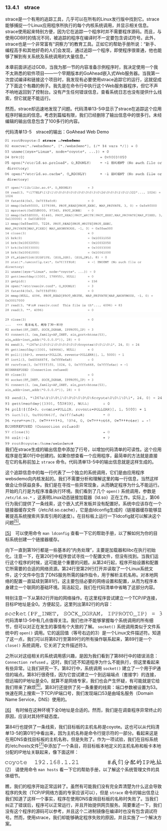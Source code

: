 ### 13.4.1　strace

strace是一个有用的追踪工具，几乎可以在所有的Linux发行版中找到它。strace能够捕捉一个Linux应用程序所执行的每个内核系统调用，并显示相关信息。strace使用起来特别方便，因为它在追踪一个程序时并不需要程序源码。而且，与使用GDB时的情况不同，被追踪的程序在编译时不一定要包含调试符号。此外，strace也是一个非常富有“洞察力”的教育工具。正如它的帮助手册所说：“新手、编程高手和其他好奇的人们会发现，通过追踪一个程序，即使程序很普通，他也能够了解到有关系统及系统调用的大量信息。”

本章前面讲述过GDB，当我为那一节的内容准备示例程序时，我决定使用一个我不太熟悉的软件项目——一个早期版本的GoAhead嵌入式Web服务器。当我第一次尝试编译和链接这个项目时，我发现有必要使用strace追踪它的运行，这就促成了下面这个有趣的例子。我先是在命令行中执行这个Web服务器程序，但它不声不响地返回到了控制台。没有产生任何错误信息，查看系统日志也没有提供什么线索，但它就是不能运行。

然而，strace却迅速地发现了问题。代码清单13-5中显示了strace在追踪这个应用程序时输出的信息。考虑到篇幅有限，我们已经删除了输出信息中的很多行。未经编辑的输出信息包含了100多行的内容。

代码清单13-5　strace的输出：GoAhead Web Demo



![339.png](../images/339.png)


![340.jpg](../images/340.jpg)


![341.jpg](../images/341.jpg)


![342.png](../images/342.png)
我们在strace生成的输出信息中添加了行号，以增加代码清单的可读性。这个应用程序是在第01行中创建的。如果你想查看一个应用程序，最简单的方法就是直接在它的名称前加上 `strace` 命令。代码清单13-5中的输出信息就是这样生成的。

这个追踪信息中的每一行代表了一个独立的系统调用，它们是由应用程序websdemo向内核发起的。我们不需要分析和理解这里的每一行信息，当然这样做会让你获益良多。我们是在寻找一些异常现象，从而确定程序为什么不能运行。开始的几行是为程序准备执行环境。我们看到了几个 `open()` 系统调用，参数是 `/etc/ld.so.*` ，这表明Linux动态链接加载器（ld.so）正在工作。实际上，第06行为我们提供了一条线索，这个嵌入式开发板并没有配置好。系统中应该存在一个链接器缓存文件（/etc/ld.so.cache），它是由ldconfig生成的（链接器缓存能够显著提高系统搜索共享库引用的速度）。在目标板上运行一下ldcofig就可以解决这个问题<a class="my_markdown" href="['#anchor135']"><sup class="my_markdown">[5]</sup></a>。

<a class="my_markdown" href="['#ac135']">[5]</a>　可以使用命令 `man ldconfig` 查看一下它的帮助手册，以了解如何为你的目标系统创建一个链接器缓存。

向下一直到第19行都是一些基本的“内务处理”，主要是加载器和libc在执行初始化。注意一下，在第20行中程序尝试寻找一个配置文件，但没有找到。当我们运行这个程序的时候，这可能是个重要的问题。从第24行起，程序开始设置和配置它所需要的合适的网络资源。第24行至第29行打开并读取了一个Linux系统文件，这个文件中包含了DNS服务所需的操作指令，用于解析主机名称。对本地网络的配置一直延续到第81行。这主要包括必要的网络设置和配置，从而为程序本身建立一个联网的基础环境。简洁起见，我们在代码清单中省略了这部分内容。

特别注意一下从第82行开始的网络操作。在这里程序尝试建立一个TCP/IP连接，目标IP地址是全0。方便起见，这里列出第82行的内容：



![343.png](../images/343.png)
代码清单13-5中有几点值得关注。我们也许不能够掌握每个系统调用的所有细节，但可以对正在发生的事情有个大致的了解。 `socket()` 系统调用类似于文件系统中的 `open()` 调用。它的返回值（等号右边的3）是一个Linux文件描述符。知道了这一点，我们可以将第82行至第89行的所有操作联系起来，第89行是一个 `close()` 系统调用，它关闭了文件描述符3。

之所以对这组相关的系统调用感兴趣，是因为我们看到了第88行中的错误消息： `Connection refused` 。这时，我们还不知道程序为什么不能执行，但这里看起来有些异常。让我们研究一下。第82行中，系统调用 `socket()` 建立了一个用于IP通信的端点。第83行很奇怪，因为它尝试建立一个到远端端点（套接字）的连接，但远端的IP地址是全0。就算不是网络专家，我们也会产生怀疑，有可能就是它给我们带来了麻烦<a class="my_markdown" href="['#anchor136']"><sup class="my_markdown">[6]</sup></a>。第83行还提供了另一条重要的线索：端口参数被设置为53。快速在网上搜索一下TCP/IP端口号，我们发现端口53是由域名服务（Domain Name Service，DNS）使用的。

<a class="my_markdown" href="['#ac136']">[6]</a>　有时候在这种环境下全0地址是合适的。然而，我们是在调查程序异常终止的原因，应该对其持怀疑态度。

第84行也提供了一条线索，我们目标板的主机名称是coyote。这也可以从代码清单13-5的第01行中看出来，因为主机名称是命令行提示符的一部分。看起来这是在用DNS查找目标板的主机名称，但是失败了。作为一项试验，我们在目标系统的/etc/hosts文件<a class="my_markdown" href="['#anchor137']"><sup class="my_markdown">[7]</sup></a>中添加了一个条目，将目标板本地定义的主机名称和板卡本地分配的IP地址关联起来，像下面这样：



![344.jpg](../images/344.jpg)
<a class="my_markdown" href="['#ac137']">[7]</a>　请使用命令 `man hosts` 看一下它的帮助手册，以了解这个系统管理文件的具体细节。

瞧，我们的程序开始正常运转了。虽然有可能我们没有完全弄清楚为什么这会导致程序的失败（TCP/IP网络方面的专家应该可以），但是 `strace` 命令的输出信息让我们知道了这样一个事实，程序在使用DNS查询目标板的名称时失败了。当我们纠正了错误后，程序可以正常运行，并且开始提供网页服务。简要重述一下，我们没有这个程序的源码可以参考，并且这个二进制镜像在编译时也没有包含调试符号。然而，使用strace，我们却能够确定程序失败的原因，并且实施了一个解决方案。

